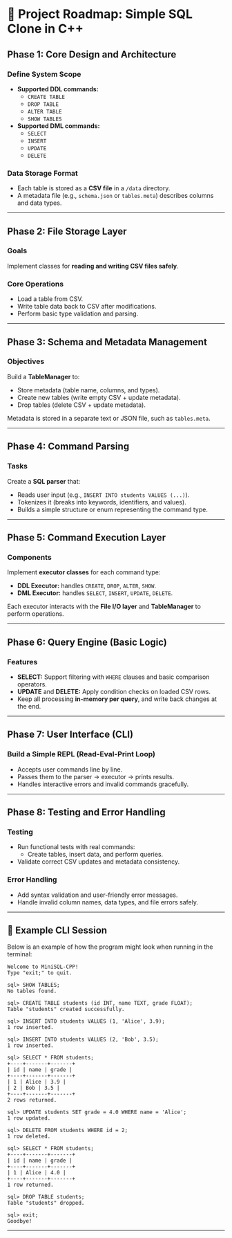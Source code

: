 # 🧭 Project Roadmap: Simple SQL Clone in C++

## Phase 1: Core Design and Architecture

### Define System Scope
- **Supported DDL commands:**  
  - `CREATE TABLE`  
  - `DROP TABLE`  
  - `ALTER TABLE`  
  - `SHOW TABLES`
- **Supported DML commands:**  
  - `SELECT`  
  - `INSERT`  
  - `UPDATE`  
  - `DELETE`

### Data Storage Format
- Each table is stored as a **CSV file** in a `/data` directory.  
- A metadata file (e.g., `schema.json` or `tables.meta`) describes columns and data types.

---

## Phase 2: File Storage Layer

### Goals
Implement classes for **reading and writing CSV files safely**.

### Core Operations
- Load a table from CSV.  
- Write table data back to CSV after modifications.  
- Perform basic type validation and parsing.

---

## Phase 3: Schema and Metadata Management

### Objectives
Build a **TableManager** to:
- Store metadata (table name, columns, and types).  
- Create new tables (write empty CSV + update metadata).  
- Drop tables (delete CSV + update metadata).  

Metadata is stored in a separate text or JSON file, such as `tables.meta`.

---

## Phase 4: Command Parsing

### Tasks
Create a **SQL parser** that:
- Reads user input (e.g., `INSERT INTO students VALUES (...)`).  
- Tokenizes it (breaks into keywords, identifiers, and values).  
- Builds a simple structure or enum representing the command type.

---

## Phase 5: Command Execution Layer

### Components
Implement **executor classes** for each command type:
- **DDL Executor:** handles `CREATE`, `DROP`, `ALTER`, `SHOW`.  
- **DML Executor:** handles `SELECT`, `INSERT`, `UPDATE`, `DELETE`.

Each executor interacts with the **File I/O layer** and **TableManager** to perform operations.

---

## Phase 6: Query Engine (Basic Logic)

### Features
- **SELECT:** Support filtering with `WHERE` clauses and basic comparison operators.  
- **UPDATE** and **DELETE:** Apply condition checks on loaded CSV rows.  
- Keep all processing **in-memory per query**, and write back changes at the end.

---

## Phase 7: User Interface (CLI)

### Build a Simple REPL (Read-Eval-Print Loop)
- Accepts user commands line by line.  
- Passes them to the parser → executor → prints results.  
- Handles interactive errors and invalid commands gracefully.

---

## Phase 8: Testing and Error Handling

### Testing
- Run functional tests with real commands:  
  - Create tables, insert data, and perform queries.  
- Validate correct CSV updates and metadata consistency.

### Error Handling
- Add syntax validation and user-friendly error messages.  
- Handle invalid column names, data types, and file errors safely.

---

## 🧩 Example CLI Session

Below is an example of how the program might look when running in the terminal:
```
Welcome to MiniSQL-CPP!
Type "exit;" to quit.

sql> SHOW TABLES;
No tables found.

sql> CREATE TABLE students (id INT, name TEXT, grade FLOAT);
Table "students" created successfully.

sql> INSERT INTO students VALUES (1, 'Alice', 3.9);
1 row inserted.

sql> INSERT INTO students VALUES (2, 'Bob', 3.5);
1 row inserted.

sql> SELECT * FROM students;
+----+-------+-------+
| id | name | grade |
+----+-------+-------+
| 1 | Alice | 3.9 |
| 2 | Bob | 3.5 |
+----+-------+-------+
2 rows returned.

sql> UPDATE students SET grade = 4.0 WHERE name = 'Alice';
1 row updated.

sql> DELETE FROM students WHERE id = 2;
1 row deleted.

sql> SELECT * FROM students;
+----+-------+-------+
| id | name | grade |
+----+-------+-------+
| 1 | Alice | 4.0 |
+----+-------+-------+
1 row returned.

sql> DROP TABLE students;
Table "students" dropped.

sql> exit;
Goodbye!
```
---

